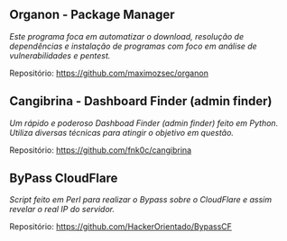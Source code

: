 ## Organon - Package Manager
*Este programa foca em automatizar o download, resolução de dependências e instalação de programas com foco em análise de vulnerabilidades e pentest.*  

Repositório: https://github.com/maximozsec/organon  

## Cangibrina - Dashboard Finder (admin finder)
*Um rápido e poderoso Dashboad Finder (admin finder) feito em Python. Utiliza diversas técnicas para atingir o objetivo em questão.*  

Repositório: https://github.com/fnk0c/cangibrina  

## ByPass CloudFlare
*Script feito em Perl para realizar o Bypass sobre o CloudFlare e assim revelar o real IP do servidor.*  

Repositório: https://github.com/HackerOrientado/BypassCF  
